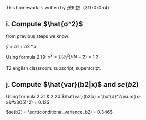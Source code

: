 This homework is written by 孫知岱（311707054）

## i. Compute $\hat{σ^2}$

from previous steps we know:

$\hat{y} = b1+b2*x$, 


Using formula 2.19:
$\hat{σ}^2 = \sum(\hat{e}_i^2)/(N-2) = 1.2$

T2 english classroom: subscript, superscript. 

## j. Compute $\hat{var}(b2|x)$  and $se(b2)$

Using formula 2.21 & 2.24
$\hat{var}(b2|x) = \hat{σ}^2/\sum((x-x&#x305)^2) = 0.12$, 

$se(b2) = \sqrt(conditional_variance_b2) = 0.346$

